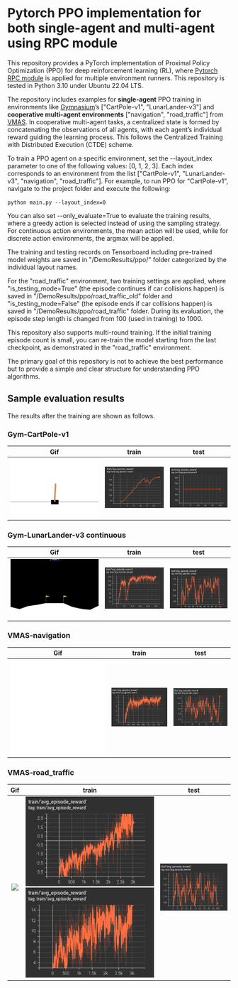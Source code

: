 # Pytorch PPO implementation for both single-agent and multi-agent using RPC module

This repository provides a PyTorch implementation of Proximal Policy Optimization (PPO) 
for deep reinforcement learning (RL), where [Pytorch RPC module](https://pytorch.org/docs/stable/rpc.html) 
is applied for multiple environment runners.
This repository is tested in Python 3.10 under Ubuntu 22.04 LTS.


The repository includes examples for **single-agent** PPO training in environments 
like [Gymnasium](https://gymnasium.farama.org/index.html)’s ["CartPole-v1", "LunarLander-v3"] and 
**cooperative multi-agent environments** ["navigation", "road_traffic"] from 
[VMAS](https://github.com/proroklab/VectorizedMultiAgentSimulator). 
In cooperative multi-agent tasks, a centralized state is formed by concatenating the observations of all agents, 
with each agent’s individual reward guiding the learning process. 
This follows the Centralized Training with Distributed Execution (CTDE) scheme.


To train a PPO agent on a specific environment, 
set the --layout_index parameter to one of the following values: [0, 1, 2, 3]. 
Each index corresponds to an environment from the list ["CartPole-v1", "LunarLander-v3", "navigation", "road_traffic"]. 
For example, to run PPO for "CartPole-v1", navigate to the project folder and execute the following:
```
python main.py --layout_index=0
```


You can also set --only_evaluate=True to evaluate the training results, 
where a greedy action is selected instead of using the sampling strategy. For continuous action environments, 
the mean action will be used, while for discrete action environments, the argmax will be applied.


The training and testing records on Tensorboard including pre-trained model weights are saved in 
"/DemoResults/ppo/" folder categorized by the individual layout names. 


For the "road_traffic" environment, two
training settings are applied, where "is_testing_mode=True" (the episode continues if car collisions happen)
is saved in "/DemoResults/ppo/road_traffic_old" folder 
and "is_testing_mode=False" (the episode ends if car collisions happen) 
is saved in "/DemoResults/ppo/road_traffic" folder. During its evaluation, the episode step length is changed from
100 (used in training) to 1000.


This repository also supports multi-round training. If the initial training episode count is small, 
you can re-train the model starting from the last checkpoint, as demonstrated in the "road_traffic" environment.


The primary goal of this repository is not to achieve the best performance but to provide a simple and 
clear structure for understanding PPO algorithms.


## Sample evaluation results
The results after the training are shown as follows.
### Gym-CartPole-v1
|                          Gif                           |                        train                         |                        test                         |
|:------------------------------------------------------:|:----------------------------------------------------:|:---------------------------------------------------:|
| ![](./DemoResults/ppo/CartPole-v1/Summary/testing.gif) | ![](./DemoResults/ppo/CartPole-v1/Summary/train.png) | ![](./DemoResults/ppo/CartPole-v1/Summary/test.png) |

### Gym-LunarLander-v3 continuous
|                            Gif                            |                          train                          |                          test                          |
|:---------------------------------------------------------:|:-------------------------------------------------------:|:------------------------------------------------------:|
| ![](./DemoResults/ppo/LunarLander-v3/Summary/testing.gif) | ![](./DemoResults/ppo/LunarLander-v3/Summary/train.png) | ![](./DemoResults/ppo/LunarLander-v3/Summary/test.png) |

### VMAS-navigation
|                          Gif                          |                        train                        |                        test                        |
|:-----------------------------------------------------:|:---------------------------------------------------:|:--------------------------------------------------:|
| ![](./DemoResults/ppo/navigation/Summary/testing.gif) | ![](./DemoResults/ppo/navigation/Summary/train.png) | ![](./DemoResults/ppo/navigation/Summary/test.png) |

### VMAS-road_traffic
|                           Gif                           |                                                    train                                                     |                                   test                                    |
|:-------------------------------------------------------:|:------------------------------------------------------------------------------------------------------------:|:-------------------------------------------------------------------------:|
| ![](./DemoResults/ppo/road_traffic/Summary/testing.gif) | ![](./DemoResults/ppo/road_traffic/Summary/train1.png)![](./DemoResults/ppo/road_traffic/Summary/train2.png) | ![](./DemoResults/ppo/road_traffic/Summary/test(episode_length=1000).png) |
